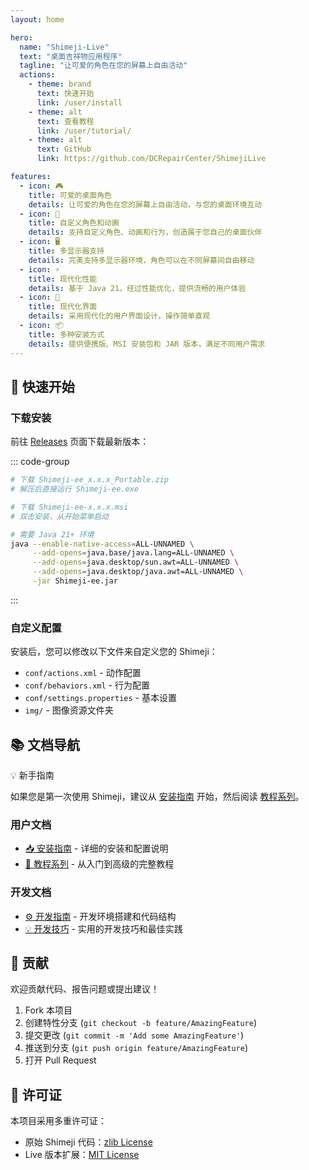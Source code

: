 ```yaml
---
layout: home

hero:
  name: "Shimeji-Live"
  text: "桌面吉祥物应用程序"
  tagline: "让可爱的角色在您的屏幕上自由活动"
  actions:
    - theme: brand
      text: 快速开始
      link: /user/install
    - theme: alt
      text: 查看教程
      link: /user/tutorial/
    - theme: alt
      text: GitHub
      link: https://github.com/DCRepairCenter/ShimejiLive

features:
  - icon: 🎮
    title: 可爱的桌面角色
    details: 让可爱的角色在您的屏幕上自由活动，与您的桌面环境互动
  - icon: 🎨
    title: 自定义角色和动画
    details: 支持自定义角色、动画和行为，创造属于您自己的桌面伙伴
  - icon: 🖥️
    title: 多显示器支持
    details: 完美支持多显示器环境，角色可以在不同屏幕间自由移动
  - icon: ⚡
    title: 现代化性能
    details: 基于 Java 21，经过性能优化，提供流畅的用户体验
  - icon: 🎯
    title: 现代化界面
    details: 采用现代化的用户界面设计，操作简单直观
  - icon: 📦
    title: 多种安装方式
    details: 提供便携版、MSI 安装包和 JAR 版本，满足不同用户需求
---
```

## 🚀 快速开始

### 下载安装

前往 [Releases](https://github.com/BegoniaHe/dc-ShimejiLive/releases) 页面下载最新版本：

::: code-group

```bash
# 下载 Shimeji-ee_x.x.x_Portable.zip
# 解压后直接运行 Shimeji-ee.exe
```

```bash
# 下载 Shimeji-ee-x.x.x.msi
# 双击安装，从开始菜单启动
```

```bash
# 需要 Java 21+ 环境
java --enable-native-access=ALL-UNNAMED \
     --add-opens=java.base/java.lang=ALL-UNNAMED \
     --add-opens=java.desktop/sun.awt=ALL-UNNAMED \
     --add-opens=java.desktop/java.awt=ALL-UNNAMED \
     -jar Shimeji-ee.jar
```

:::

### 自定义配置

安装后，您可以修改以下文件来自定义您的 Shimeji：

- `conf/actions.xml` - 动作配置
- `conf/behaviors.xml` - 行为配置
- `conf/settings.properties` - 基本设置
- `img/` - 图像资源文件夹

## 📚 文档导航

<div class="vp-doc">
  <div class="custom-block tip">
    <p class="custom-block-title">💡 新手指南</p>
    <p>如果您是第一次使用 Shimeji，建议从 <a href="/user/install">安装指南</a> 开始，然后阅读 <a href="/user/tutorial/">教程系列</a>。</p>
  </div>
</div>

### 用户文档

- [📥 安装指南](/user/install) - 详细的安装和配置说明
- [📖 教程系列](/user/tutorial/) - 从入门到高级的完整教程

### 开发文档

- [⚙️ 开发指南](/development/getting-started) - 开发环境搭建和代码结构
- [💡 开发技巧](/development/tips) - 实用的开发技巧和最佳实践

## 🤝 贡献

欢迎贡献代码、报告问题或提出建议！

1. Fork 本项目
2. 创建特性分支 (`git checkout -b feature/AmazingFeature`)
3. 提交更改 (`git commit -m 'Add some AmazingFeature'`)
4. 推送到分支 (`git push origin feature/AmazingFeature`)
5. 打开 Pull Request

## 📄 许可证

本项目采用多重许可证：

- 原始 Shimeji 代码：[zlib License](https://www.zlib.net/zlib_license.html)
- Live 版本扩展：[MIT License](https://opensource.org/licenses/MIT)
